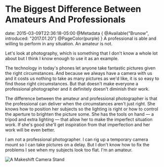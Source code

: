 # The Biggest Difference Between Amateurs And Professionals
date: 2015-03-09T22:36:18-05:00
@Metadata {
  @Available("Brunow", introduced: "2017.01.20")
  @PageColor(purple)
}
A professional is able and willing to perform in any situation. An amateur is not.

Let's look at photography, which is something that I don't know a whole lot about but I think I know enough to use it as an example.

The technology in today's phones let anyone take fantastic pictures given the right circumstances. And because we always have a camera with us and it costs us nothing to take as many pictures as we'd like, it is so easy to find those right circumstances. But that doesn't make everyone a professional photographer and it definitely doesn't diminish their work.

The difference between the amateur and professional photographer is that the professional can deliver when the circumstances aren't just right. She knows how to position her subjects so the lighting is right or how to control the aperture to brighten the picture some. She has the tools on hand &mdash; a tripod and extra lighting &mdash; that allow her to make the imperfect situation work. If she's good she'll get inspiration from that imperfection and her work will be even better.

I am not a professional photographer. I can rig up a temporary camera mount so I can take pictures on a delay. But I don't know how to fix the problems I see when my subjects look too flat. I'm an amateur.

<img src='/media/2015/03/AMakeshiftCameraStand.JPG' alt='A Makeshift Camera Stand' />
